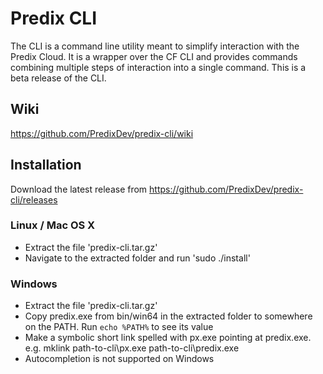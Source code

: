 # Predix CLI
The CLI is a command line utility meant to simplify interaction with the Predix Cloud. It is a wrapper over the CF CLI and provides commands combining multiple steps of interaction into a single command.
This is a beta release of the CLI.

## Wiki
https://github.com/PredixDev/predix-cli/wiki

## Installation
Download the latest release from https://github.com/PredixDev/predix-cli/releases

### Linux / Mac OS X
- Extract the file 'predix-cli.tar.gz'
- Navigate to the extracted folder and run 'sudo ./install'

### Windows
- Extract the file 'predix-cli.tar.gz'
- Copy predix.exe from bin/win64 in the extracted folder to somewhere on the PATH. Run `echo %PATH%` to see its value
- Make a symbolic short link spelled with px.exe pointing at predix.exe. e.g. mklink path-to-cli\px.exe path-to-cli\predix.exe
- Autocompletion is not supported on Windows
